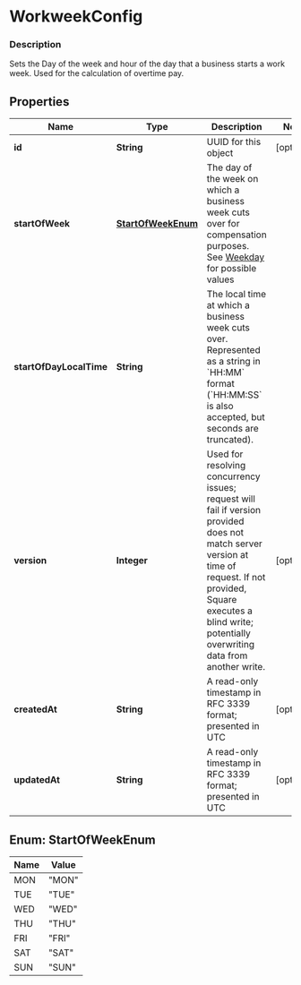 
# WorkweekConfig

### Description

Sets the Day of the week and hour of the day that a business starts a  work week. Used for the calculation of overtime pay.

## Properties
Name | Type | Description | Notes
------------ | ------------- | ------------- | -------------
**id** | **String** | UUID for this object |  [optional]
**startOfWeek** | [**StartOfWeekEnum**](#StartOfWeekEnum) | The day of the week on which a business week cuts over for compensation purposes. See [Weekday](#type-weekday) for possible values | 
**startOfDayLocalTime** | **String** | The local time at which a business week cuts over. Represented as a string in &#x60;HH:MM&#x60; format (&#x60;HH:MM:SS&#x60; is also accepted, but seconds are truncated). | 
**version** | **Integer** | Used for resolving concurrency issues; request will fail if version provided does not match server version at time of request. If not provided, Square executes a blind write; potentially overwriting data from another write. |  [optional]
**createdAt** | **String** | A read-only timestamp in RFC 3339 format; presented in UTC |  [optional]
**updatedAt** | **String** | A read-only timestamp in RFC 3339 format; presented in UTC |  [optional]


<a name="StartOfWeekEnum"></a>
## Enum: StartOfWeekEnum
Name | Value
---- | -----
MON | &quot;MON&quot;
TUE | &quot;TUE&quot;
WED | &quot;WED&quot;
THU | &quot;THU&quot;
FRI | &quot;FRI&quot;
SAT | &quot;SAT&quot;
SUN | &quot;SUN&quot;



